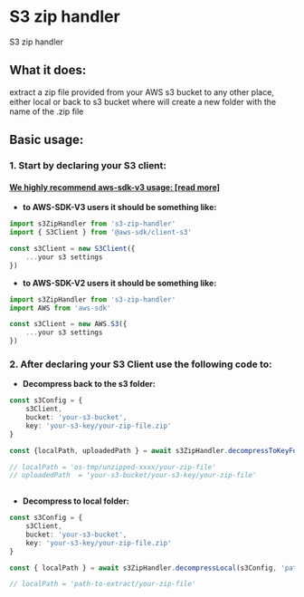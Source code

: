 # S3 zip handler

S3 zip handler

## What it does:

 extract a zip file provided from your AWS s3 bucket to any other place, either local or back to s3 bucket where will create a new folder with the name of the .zip file



## Basic usage: 

### 1. Start by declaring your S3 client:
#### [**We highly recommend aws-sdk-v3 usage: [read more]**](https://docs.aws.amazon.com/sdk-for-javascript/v3/developer-guide/welcome.html#welcome_whats_new_v3)

- **to AWS-SDK-V3 users it should be something like:**
```typescript
import s3ZipHandler from 's3-zip-handler'
import { S3Client } from '@aws-sdk/client-s3'

const s3Client = new S3Client({
    ...your s3 settings
})
```

- **to AWS-SDK-V2 users it should be something like:**
```typescript
import s3ZipHandler from 's3-zip-handler'
import AWS from 'aws-sdk'

const s3Client = new AWS.S3({
    ...your s3 settings
})
```

### 2. After declaring your S3 Client use the following code to:

 - **Decompress back to the s3 folder:**
```typescript
const s3Config = {
    s3Client,
    bucket: 'your-s3-bucket',
    key: 'your-s3-key/your-zip-file.zip'
} 

const {localPath, uploadedPath } = await s3ZipHandler.decompressToKeyFolderS3(s3Config)

// localPath = 'os-tmp/unzipped-xxxx/your-zip-file'
// uploadedPath  = 'your-s3-bucket/your-s3-key/your-zip-file'
 
```

 - **Decompress to local folder:**
```typescript
const s3Config = {
    s3Client,
    bucket: 'your-s3-bucket',
    key: 'your-s3-key/your-zip-file.zip'
} 

const { localPath } = await s3ZipHandler.decompressLocal(s3Config, 'path-to-extract')

// localPath = 'path-to-extract/your-zip-file'
 
```